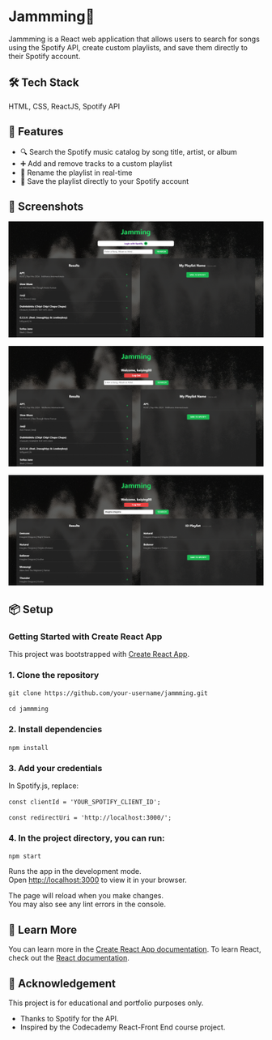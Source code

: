 # Jammming🎵

Jammming is a React web application that allows users to search for songs using the Spotify API, create custom playlists, and save them directly to their Spotify account.

## 🛠️ Tech Stack

HTML, CSS, ReactJS, Spotify API

## 🚀 Features

- 🔍 Search the Spotify music catalog by song title, artist, or album
- ➕ Add and remove tracks to a custom playlist
- 📝 Rename the playlist in real-time
- 💾 Save the playlist directly to your Spotify account

## 📌 Screenshots

![First load of page](./public/screenshots/Screenshot-1.png)

![After login](./public/screenshots/Screenshot-2.png)

![Adding tracks and editing playlist name](./public/screenshots/Screenshot-3.png)

## 📦 Setup

### Getting Started with Create React App

This project was bootstrapped with [Create React App](https://github.com/facebook/create-react-app).

### 1. Clone the repository

`git clone https://github.com/your-username/jammming.git`

`cd jammming`

### 2. Install dependencies

`npm install`

### 3. Add your credentials

In Spotify.js, replace:

`const clientId = 'YOUR_SPOTIFY_CLIENT_ID';`

`const redirectUri = 'http://localhost:3000/';`


### 4. In the project directory, you can run:

`npm start`

Runs the app in the development mode.\
Open [http://localhost:3000](http://localhost:3000) to view it in your browser.

The page will reload when you make changes.\
You may also see any lint errors in the console.

## 🧪 Learn More

You can learn more in the [Create React App documentation](https://facebook.github.io/create-react-app/docs/getting-started).
To learn React, check out the [React documentation](https://reactjs.org/).

## 🙌 Acknowledgement

This project is for educational and portfolio purposes only.

- Thanks to Spotify for the API.
- Inspired by the Codecademy React-Front End course project.
